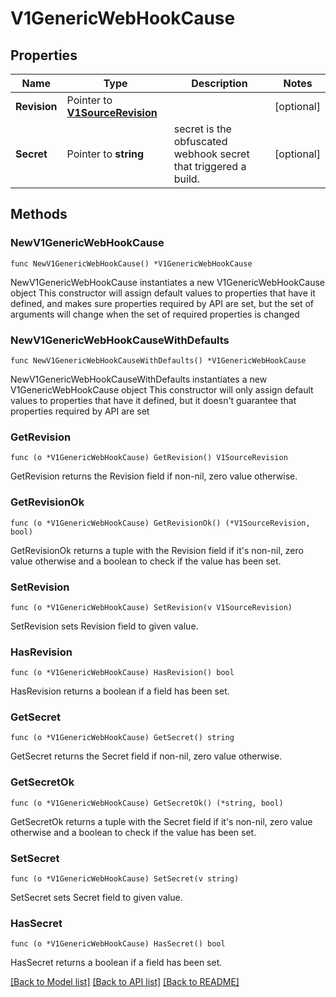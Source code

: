 # V1GenericWebHookCause

## Properties

Name | Type | Description | Notes
------------ | ------------- | ------------- | -------------
**Revision** | Pointer to [**V1SourceRevision**](V1SourceRevision.md) |  | [optional] 
**Secret** | Pointer to **string** | secret is the obfuscated webhook secret that triggered a build. | [optional] 

## Methods

### NewV1GenericWebHookCause

`func NewV1GenericWebHookCause() *V1GenericWebHookCause`

NewV1GenericWebHookCause instantiates a new V1GenericWebHookCause object
This constructor will assign default values to properties that have it defined,
and makes sure properties required by API are set, but the set of arguments
will change when the set of required properties is changed

### NewV1GenericWebHookCauseWithDefaults

`func NewV1GenericWebHookCauseWithDefaults() *V1GenericWebHookCause`

NewV1GenericWebHookCauseWithDefaults instantiates a new V1GenericWebHookCause object
This constructor will only assign default values to properties that have it defined,
but it doesn't guarantee that properties required by API are set

### GetRevision

`func (o *V1GenericWebHookCause) GetRevision() V1SourceRevision`

GetRevision returns the Revision field if non-nil, zero value otherwise.

### GetRevisionOk

`func (o *V1GenericWebHookCause) GetRevisionOk() (*V1SourceRevision, bool)`

GetRevisionOk returns a tuple with the Revision field if it's non-nil, zero value otherwise
and a boolean to check if the value has been set.

### SetRevision

`func (o *V1GenericWebHookCause) SetRevision(v V1SourceRevision)`

SetRevision sets Revision field to given value.

### HasRevision

`func (o *V1GenericWebHookCause) HasRevision() bool`

HasRevision returns a boolean if a field has been set.

### GetSecret

`func (o *V1GenericWebHookCause) GetSecret() string`

GetSecret returns the Secret field if non-nil, zero value otherwise.

### GetSecretOk

`func (o *V1GenericWebHookCause) GetSecretOk() (*string, bool)`

GetSecretOk returns a tuple with the Secret field if it's non-nil, zero value otherwise
and a boolean to check if the value has been set.

### SetSecret

`func (o *V1GenericWebHookCause) SetSecret(v string)`

SetSecret sets Secret field to given value.

### HasSecret

`func (o *V1GenericWebHookCause) HasSecret() bool`

HasSecret returns a boolean if a field has been set.


[[Back to Model list]](../README.md#documentation-for-models) [[Back to API list]](../README.md#documentation-for-api-endpoints) [[Back to README]](../README.md)


